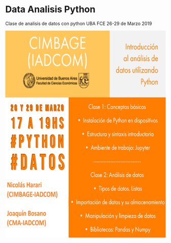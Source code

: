 # Data Analisis Python
Clase de analisis de datos con python UBA FCE 26-29 de Marzo 2019
<center><img src="img/title.png" alt="Title" style="width: 850px; height: 650px"></center>

